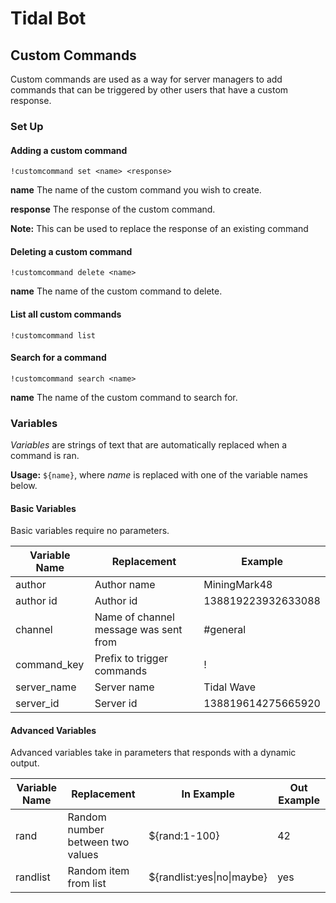 
# Tidal Bot
## Custom Commands

Custom commands are used as a way for server managers to add commands that can be triggered by other users that have a custom response.

### Set Up

#### Adding a custom command

`!customcommand set <name> <response>`

**name** The name of the custom command you wish to create.

**response** The response of the custom command.

**Note:** This can be used to replace the response of an existing command


#### Deleting a custom command

`!customcommand delete <name>`

**name** The name of the custom command to delete.


#### List all custom commands

`!customcommand list`


#### Search for a command
`!customcommand search <name>`

**name** The name of the custom command to search for.


### Variables
*Variables* are strings of text that are automatically replaced when a command is ran.

**Usage:** `${name}`, where *name* is replaced with one of the variable names below.

#### Basic Variables
Basic variables require no parameters.

| Variable Name | Replacement | Example |
|---------------|-------------|---------|
| author | Author name | MiningMark48 |
| author id | Author id | 138819223932633088 |
| channel | Name of channel message was sent from | #general |
| command_key | Prefix to trigger commands | ! |
| server_name | Server name | Tidal Wave |
| server_id | Server id | 138819614275665920 |

#### Advanced Variables
Advanced variables take in parameters that responds with a dynamic output.

| Variable Name |  Replacement | In Example | Out Example |
|---------------|--------------|------------|-------------|
| rand | Random number between two values | ${rand:1-100} | 42 |
| randlist | Random item from list | ${randlist:yes\|no\|maybe} | yes |


